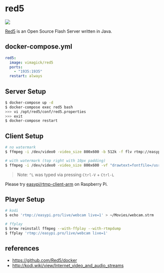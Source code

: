 red5
====

![](https://badge.imagelayers.io/vimagick/red5-server:latest.svg)

[Red5][1] is an Open Source Flash Server written in Java.

## docker-compose.yml

```yaml
red5:
  image: vimagick/red5
  ports:
    - "1935:1935"
  restart: always
```

## Server Setup

```bash
$ docker-compose up -d
$ docker-compose exec red5 bash
>>> vi /opt/red5/conf/red5.properties
>>> exit
$ docker-compose restart
```

## Client Setup

```bash
# no watermark
$ ffmpeg -i /dev/video0 -video_size 800x600 -b 512k -f flv rtmp://easypi.pro/live/webcam

# with watermark (top right with 10px padding)
$ ffmpeg -i /dev/video0 -video_size 800x600 -vf "drawtext=fontfile=/usr/share/fonts/truetype/dejavu/DejaVuSans-Bold.ttf:expansion=strftime:text='\%F^L    \%T':fontcolor=white@0.8:x=w-tw-10:y=10" -b 512k -f flv rtmp://easypi.pro/live/webcam
```

> Note: `^L` was typed via pressing `Ctrl-V` + `Ctrl-L`

Please try [easypi/rtmp-client-arm][2] on Raspberry Pi.

## Player Setup

```bash
# kodi
$ echo 'rtmp://easypi.pro/live/webcam live=1' > ~/Movies/webcam.strm

# ffplay
$ brew reinstall ffmpeg --with-ffplay --with-rtmpdump
$ ffplay 'rtmp://easypi.pro/live/webcam live=1'
```

## references

- <https://github.com/Red5/docker>
- <http://kodi.wiki/view/Internet_video_and_audio_streams>

[1]: https://github.com/Red5/red5-server
[2]: https://hub.docker.com/r/easypi/rtmp-client-arm/
